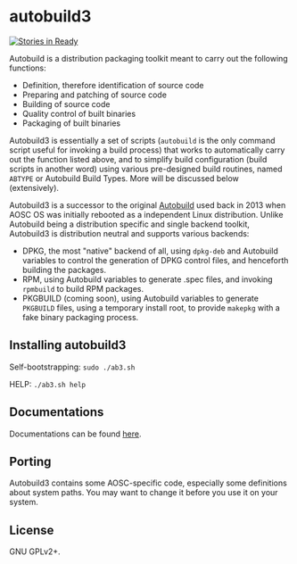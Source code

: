 autobuild3
==========
[![Stories in Ready](https://badge.waffle.io/AOSC-Dev/autobuild3.png?label=ready&title=Ready)](https://waffle.io/AOSC-Dev/autobuild3)

Autobuild is a distribution packaging toolkit meant to carry out the following functions:

- Definition, therefore identification of source code
- Preparing and patching of source code
- Building of source code
- Quality control of built binaries
- Packaging of built binaries

Autobuild3 is essentially a set of scripts (`autobuild` is the only command script useful for invoking a build process) that works to automatically carry out the function listed above, and to simplify build configuration (build scripts in another word) using various pre-designed build routines, named `ABTYPE` or Autobuild Build Types. More will be discussed below (extensively).

Autobuild3 is a successor to the original [Autobuild](https://github.com/AOSC-Dev/autobuild) used back in 2013 when AOSC OS was initially rebooted as a independent Linux distribution. Unlike Autobuild being a distribution specific and single backend toolkit, Autobuild3 is distribution neutral and supports various backends:

- DPKG, the most "native" backend of all, using `dpkg-deb` and Autobuild variables to control the generation of DPKG control files, and henceforth building the packages.
- RPM, using Autobuild variables to generate .spec files, and invoking `rpmbuild` to build RPM packages.
- PKGBUILD (coming soon), using Autobuild variables to generate `PKGBUILD` files, using a temporary install root, to provide `makepkg` with a fake binary packaging process.

Installing autobuild3
---------------------

Self-bootstrapping: `sudo ./ab3.sh`

HELP: `./ab3.sh help`

Documentations
--------------

Documentations can be found [here](https://github.com/AOSC-Dev/aosc-os-abbs/wiki/Autobuild3).

Porting
-------

Autobuild3 contains some AOSC-specific code, especially some definitions about system paths. You may want to change it before you use it on your system.

License
-------

GNU GPLv2+.
